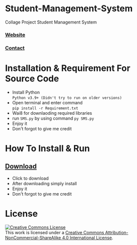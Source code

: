 # Student-Management-System
Collage Project Student Management System

### [Website](https://ahmadsoft0.blogspot.com/)
### [Contact](https://wa.me/923150490481)

# Installation & Requirement For Source Code
- Install Python <br> `Python v3.9+ (Didn't try to run on older versions)`
- Open terminal and enter command <br> `pip install -r Requirement.txt`
- Wai8 for downlaoding required libraries
- run `SMS.py` by using command `py SMS.py`
- Enjoy it
- Don't forgot to give me credit

# How To Install & Run
## [Download]()
- Click to download
- After downloading simply install
- Enjoy it
- Don't forgot to give me credit


# License
<a rel="license" href="http://creativecommons.org/licenses/by-nc-sa/4.0/"><img alt="Creative Commons License" style="border-width:0" src="https://i.creativecommons.org/l/by-nc-sa/4.0/88x31.png" /></a><br />This work is licensed under a <a rel="license" href="http://creativecommons.org/licenses/by-nc-sa/4.0/">Creative Commons Attribution-NonCommercial-ShareAlike 4.0 International License</a>.
